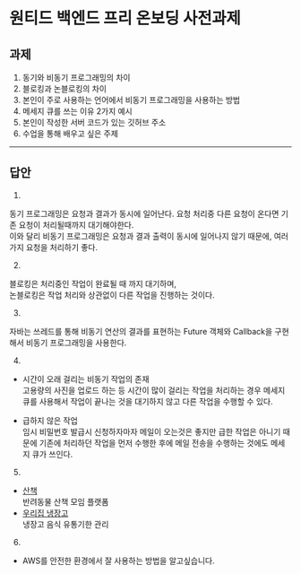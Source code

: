 # 원티드 백엔드 프리 온보딩 사전과제

## 과제
1. 동기와 비동기 프로그래밍의 차이
2. 블로킹과 논블로킹의 차이
3. 본인이 주로 사용하는 언어에서 비동기 프로그래밍을 사용하는 방법
4. 메세지 큐를 쓰는 이유 2가지 예시
5. 본인이 작성한 서버 코드가 있는 깃허브 주소
6. 수업을 통해 배우고 싶은 주제

--- 
## 답안
1.  
동기 프로그래밍은 요청과 결과가 동시에 일어난다. 요청 처리중 다른 요청이 온다면 기존 요청이 처리될때까지 대기해야한다.  
이와 달리 비동기 프로그래밍은 요청과 결과 출력이 동시에 일어나지 않기 때문에, 여러가지 요청을 처리하기 좋다.

2.  
블로킹은 처리중인 작업이 완료될 때 까지 대기하며,  
논블로킹은 작업 처리와 상관없이 다른 작업을 진행하는 것이다.  

3.  
자바는 쓰레드를 통해 비동기 연산의 결과를 표현하는 Future 객체와 Callback을 구현해서 비동기 프로그래밍을 사용한다.

4.  

- 시간이 오래 걸리는 비동기 작업의 존재  
고용량의 사진을 업로드 하는 등 시간이 많이 걸리는 작업을 처리하는 경우 메세지 큐를 사용해서 작업이 끝나는 것을 대기하지 않고 다른 작업을 수행할 수 있다.

- 급하지 않은 작업  
임시 비밀번호 발급시 신청하자마자 메일이 오는것은 좋지만 급한 작업은 아니기 때문에 기존에 처리하던 작업을 먼저 수행한 후에 메일 전송을 수행하는 것에도 메세지 큐가 쓰인다.

5.  
- [산책](https://github.com/liean17/sancheck)  
반려동물 산책 모임 플랫폼
- [우리집 냉장고](https://github.com/liean17/My-Refrigerator)  
냉장고 음식 유통기한 관리

6.  
- AWS를 안전한 환경에서 잘 사용하는 방법을 알고싶습니다.